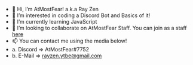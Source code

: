 - 👋 Hi, I’m AtMostFear! a.k.a Ray Zen
- 👀 I’m interested in coding a Discord Bot and Basics of it!
- 🌱 I’m currently learning JavaScript
- 💞️ I’m looking to collaborate on AtMostFear Staff. You can join as a staff [here](https://dsc.gg/atmostfearcommunity)
- 📫 You can contact me using the media below!
- a. Discord => AtMostFear#7752
- b. E-Mail => rayzen.ytbe@gmail.com

<!---
RayZenYTBE/RayZenYTBE is a ✨ special ✨ repository because its `README.md` (this file) appears on your GitHub profile.
You can click the Preview link to take a look at your changes.
--->

